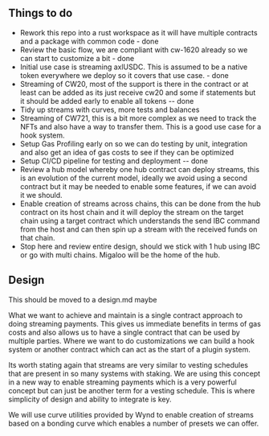 

## Things to do 

+ Rework this repo into a rust workspace as it will have multiple contracts and a package with common code - done 
+ Review the basic flow, we are compliant with cw-1620 already so we can start to customize a bit - done 
+ Initial use case is streaming axlUSDC. This is assumed to be a native token everywhere we deploy so it covers that use case. - done 
+ Streaming of CW20, most of the support is there in the contract or at least can be added as its just receive cw20 and some if statements but it should be added early to enable all tokens -- done 
+ Tidy up streams with curves, more tests and balances 
+ Streaming of CW721, this is a bit more complex as we need to track the NFTs and also have a way to transfer them. This is a good use case for a hook system.
+ Setup Gas Profiling early on so we can do testing by unit, integration and also get an idea of gas costs to see if they can be optimized 
+ Setup CI/CD pipeline for testing and deployment -- done 
+ Review a hub model whereby one hub contract can deploy streams, this is an evolution of the current model, ideally we avoid using a second contract but it may be needed to enable some features, if we can avoid it we should. 
+ Enable creation of streams across chains, this can be done from the hub contract on its host chain and it will deploy the stream on the target chain using a target contract which understands the send IBC command from the host and can then spin up a stream with the received funds on that chain. 
+ Stop here and review entire design, should we stick with 1 hub using IBC or go with multi chains. Migaloo will be the home of the hub. 



## Design 
This should be moved to a design.md maybe 

What we want to achieve and maintain is a single contract approach to doing streaming payments. This gives us immediate benefits in terms of gas costs and also allows us to have a single contract that can be used by multiple parties. Where we want to do customizations we can build a hook system or another contract which can act as the start of a plugin system.

Its worth stating again that streams are very similar to vesting schedules that are present in so many systems with staking.
We are using this concept in a new way to enable streaming payments which is a very powerful concept but can just be another term for a vesting schedule.
This is where simplicity of design and ability to integrate is key. 

We will use curve utilities provided by Wynd to enable creation of streams based on a bonding curve which enables a number of presets we can offer. 
